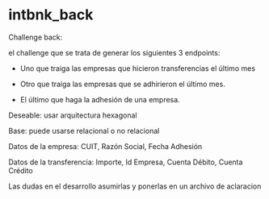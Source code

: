 # intbnk_back


Challenge back:

el challenge que se trata de generar los siguientes 3 endpoints:

- Uno que traiga las empresas que hicieron transferencias el último mes

- Otro que traiga las empresas que se adhirieron el último mes.

- El último que haga la adhesión de una empresa.

Deseable: usar arquitectura hexagonal

Base: puede usarse relacional o no relacional

Datos de la empresa: CUIT, Razón Social, Fecha Adhesión

Datos de la transferencia: Importe, Id Empresa, Cuenta Débito, Cuenta Crédito

Las dudas en el desarrollo asumirlas y ponerlas en un archivo de aclaracion

